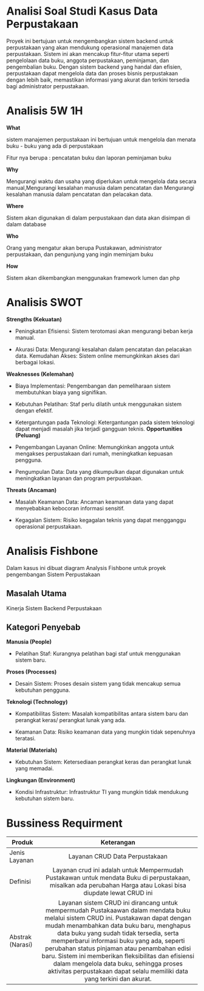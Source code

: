 # Analisi Soal Studi Kasus Data Perpustakaan

Proyek ini bertujuan untuk mengembangkan sistem backend untuk perpustakaan yang akan mendukung operasional manajemen data perpustakaan. Sistem ini akan mencakup fitur-fitur utama seperti pengelolaan data buku, anggota perpustakaan, peminjaman, dan pengembalian buku. Dengan sistem backend yang handal dan efisien, perpustakaan dapat mengelola data dan proses bisnis perpustakaan dengan lebih baik, memastikan informasi yang akurat dan terkini tersedia bagi administrator perpustakaan.

# Analisis 5W 1H

**What**

sistem manajemen perpustakaan ini bertujuan untuk mengelola dan menata buku - buku yang ada di perpustakaan

Fitur nya berupa :  pencatatan buku dan laporan peminjaman buku

**Why**

Mengurangi waktu dan usaha yang diperlukan untuk mengelola data secara manual,Mengurangi kesalahan manusia dalam pencatatan dan Mengurangi kesalahan manusia dalam pencatatan dan pelacakan data.

**Where**

Sistem akan digunakan di dalam perpustakaan dan data akan disimpan di dalam database

**Who**

Orang yang mengatur akan berupa Pustakawan, administrator perpustakaan, dan pengunjung yang ingin meminjam buku

**How**

Sistem akan dikembangkan menggunakan
framework lumen dan php

# Analisis SWOT

**Strengths (Kekuatan)**

- Peningkatan Efisiensi: Sistem terotomasi akan mengurangi beban kerja manual.

- Akurasi Data: Mengurangi kesalahan dalam pencatatan dan pelacakan data.
Kemudahan Akses: Sistem online memungkinkan akses dari berbagai lokasi.

**Weaknesses (Kelemahan)**

- Biaya Implementasi: Pengembangan dan pemeliharaan sistem membutuhkan biaya yang signifikan.

- Kebutuhan Pelatihan: Staf perlu dilatih untuk menggunakan sistem dengan efektif.

- Ketergantungan pada Teknologi: Ketergantungan pada sistem teknologi dapat menjadi masalah jika terjadi gangguan teknis.
**Opportunities (Peluang)**

- Pengembangan Layanan Online: Memungkinkan anggota untuk mengakses perpustakaan dari rumah, meningkatkan kepuasan pengguna.

- Pengumpulan Data: Data yang dikumpulkan dapat digunakan untuk meningkatkan layanan dan program perpustakaan.

**Threats (Ancaman)**

- Masalah Keamanan Data: Ancaman keamanan data yang dapat menyebabkan kebocoran informasi sensitif.

- Kegagalan Sistem: Risiko kegagalan teknis yang dapat mengganggu operasional perpustakaan.

# Analisis Fishbone

Dalam kasus ini dibuat diagram Analysis Fishbone untuk proyek pengembangan Sistem Perpustakaan 

## Masalah Utama

Kinerja Sistem Backend Perpustakaan

## Kategori Penyebab

**Manusia (People)**

- Pelatihan Staf: Kurangnya pelatihan bagi staf untuk menggunakan sistem baru.

**Proses (Processes)**

- Desain Sistem: Proses desain sistem yang tidak mencakup semua kebutuhan pengguna.

**Teknologi (Technology)**

- Kompatibilitas Sistem: Masalah kompatibilitas antara sistem baru dan perangkat keras/ perangkat lunak yang ada.

- Keamanan Data: Risiko keamanan data yang mungkin tidak sepenuhnya teratasi.

**Material (Materials)**

- Kebutuhan Sistem: Ketersediaan perangkat keras dan perangkat lunak yang memadai.

**Lingkungan (Environment)**

- Kondisi Infrastruktur: Infrastruktur TI yang mungkin tidak mendukung kebutuhan sistem baru.

# Bussiness Requirment
| Produk | Keterangan |
| --------| :-----------: |
| Jenis Layanan | Layanan CRUD Data Perpustakaan|
| Definisi |  Layanan crud ini adalah untuk Mempermudah Pustakawan  untuk mendata Buku di perpustakaan, misalkan ada perubahan Harga atau Lokasi bisa diupdate lewat CRUD ini |
| Abstrak (Narasi)  | Layanan sistem CRUD ini dirancang untuk mempermudah Pustakaawan dalam mendata buku melalui sistem CRUD ini. Pustakawan dapat dengan mudah menambahkan data buku baru, menghapus data buku yang sudah tidak tersedia, serta memperbarui informasi buku yang ada, seperti perubahan status pinjaman atau penambahan edisi baru. Sistem ini memberikan fleksibilitas dan efisiensi dalam mengelola data buku, sehingga proses aktivitas perpustakaan dapat selalu memiliki data yang terkini dan akurat.

